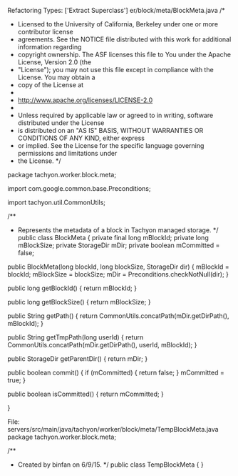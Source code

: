Refactoring Types: ['Extract Superclass']
er/block/meta/BlockMeta.java
/*
 * Licensed to the University of California, Berkeley under one or more contributor license
 * agreements. See the NOTICE file distributed with this work for additional information regarding
 * copyright ownership. The ASF licenses this file to You under the Apache License, Version 2.0 (the
 * "License"); you may not use this file except in compliance with the License. You may obtain a
 * copy of the License at
 *
 * http://www.apache.org/licenses/LICENSE-2.0
 *
 * Unless required by applicable law or agreed to in writing, software distributed under the License
 * is distributed on an "AS IS" BASIS, WITHOUT WARRANTIES OR CONDITIONS OF ANY KIND, either express
 * or implied. See the License for the specific language governing permissions and limitations under
 * the License.
 */

package tachyon.worker.block.meta;

import com.google.common.base.Preconditions;

import tachyon.util.CommonUtils;

/**
 * Represents the metadata of a block in Tachyon managed storage.
 */
public class BlockMeta {
  private final long mBlockId;
  private long mBlockSize;
  private StorageDir mDir;
  private boolean mCommitted = false;

  public BlockMeta(long blockId, long blockSize, StorageDir dir) {
    mBlockId = blockId;
    mBlockSize = blockSize;
    mDir = Preconditions.checkNotNull(dir);
  }

  public long getBlockId() {
    return mBlockId;
  }

  public long getBlockSize() {
    return mBlockSize;
  }

  public String getPath() {
    return CommonUtils.concatPath(mDir.getDirPath(), mBlockId);
  }

  public String getTmpPath(long userId) {
    return CommonUtils.concatPath(mDir.getDirPath(), userId, mBlockId);
  }

  public StorageDir getParentDir() {
    return mDir;
  }

  public boolean commit() {
    if (mCommitted) {
      return false;
    }
    mCommitted = true;
  }

  public boolean isCommitted() {
    return mCommitted;
  }

}


File: servers/src/main/java/tachyon/worker/block/meta/TempBlockMeta.java
package tachyon.worker.block.meta;

/**
 * Created by binfan on 6/9/15.
 */
public class TempBlockMeta {
}
